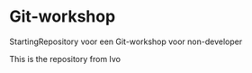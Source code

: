 # Git-workshop
StartingRepository voor een Git-workshop voor non-developer

This is the repository from Ivo
